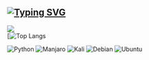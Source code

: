[![Typing SVG](https://readme-typing-svg.herokuapp.com?color=%2336BCF7&lines=Python+developer)](https://vk.com/d.grhv)  
---
![](https://komarev.com/ghpvc/?username=thedeaddan&label=Просмотры+профиля&color=blueviolet&style=flat-square)  
[![Top Langs](https://github-readme-stats.vercel.app/api/top-langs/?username=thedeaddan&layout=compact&theme=radical)  

![Python](https://img.shields.io/badge/python-3670A0?style=for-the-badge&logo=python&logoColor=ffdd54)
![Manjaro](https://img.shields.io/badge/Manjaro-35BF5C?style=for-the-badge&logo=Manjaro&logoColor=white)
![Kali](https://img.shields.io/badge/Kali-268BEE?style=for-the-badge&logo=kalilinux&logoColor=white)
![Debian](https://img.shields.io/badge/Debian-D70A53?style=for-the-badge&logo=debian&logoColor=white)
![Ubuntu](https://img.shields.io/badge/Ubuntu-E95420?style=for-the-badge&logo=ubuntu&logoColor=white)

